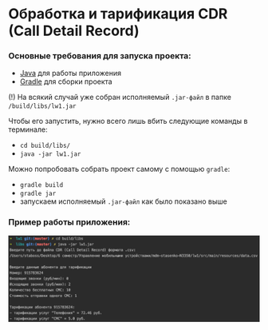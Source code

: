 # Обработка и тарификация CDR (Call Detail Record)

### Основные требования для запуска проекта:
- [Java](https://www.java.com/en/download/) для работы приложения
- [Gradle](https://docs.gradle.org/current/userguide/installation.html#installing_with_a_package_manager) для сборки проекта

(!) На всякий случай уже собран исполняемый `.jar-файл` в папке `/build/libs/lw1.jar`

Чтобы его запустить, нужно всего лишь вбить следующие команды в терминале:
- `cd build/libs/`
- `java -jar lw1.jar`

Можно попробовать собрать проект самому с помощью `gradle`:
- `gradle build`
- `gradle jar`
- запускаем исполняемый `.jar-файл` как было показано выше

### Пример работы приложения:

![Example CDR](https://github.com/staboss/mdm-stasenko-N3350/blob/master/lw1/src/main/resources/example-lw1.png)
